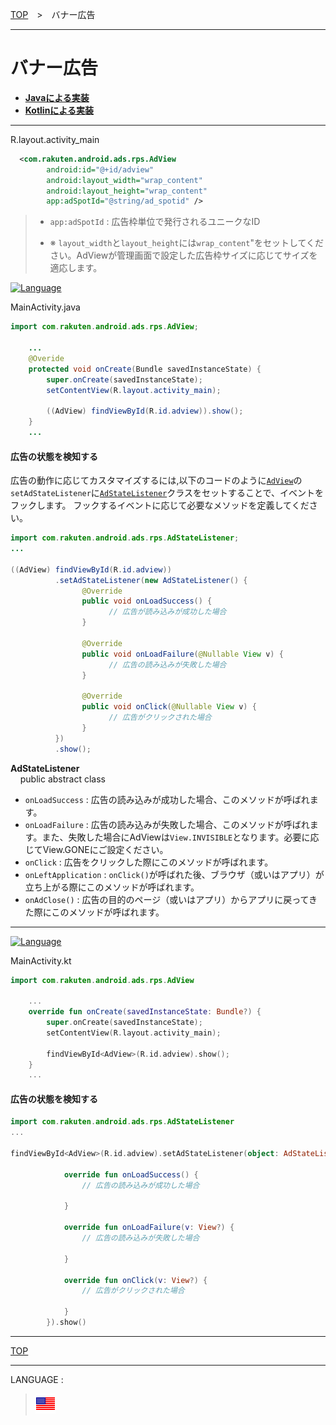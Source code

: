 [TOP](../#top)　>　バナー広告

---

# バナー広告

* **[Javaによる実装](#implement_java)**
* **[Kotlinによる実装](#implement_kotlin)**

---

R.layout.activity_main
```xml
  <com.rakuten.android.ads.rps.AdView
        android:id="@+id/adview"
        android:layout_width="wrap_content"
        android:layout_height="wrap_content"
        app:adSpotId="@string/ad_spotid" />
```
> * `app:adSpotId` : 広告枠単位で発行されるユニークなID
>
> * ※ `layout_width`と`layout_height`には`wrap_content`"をセットしてください。AdViewが管理画面で設定した広告枠サイズに応じてサイズを適応します。

<div id="implement_java"></div>

[![Language](http://img.shields.io/badge/language-Java-red.svg?style=flat)](https://www.java.com)

MainActivity.java
```java
import com.rakuten.android.ads.rps.AdView;

    ...
    @Overide
    protected void onCreate(Bundle savedInstanceState) {
        super.onCreate(savedInstanceState);
        setContentView(R.layout.activity_main);

        ((AdView) findViewById(R.id.adview)).show();
    }
    ...  
```


#### 広告の状態を検知する

広告の動作に応じてカスタマイズするには,以下のコードのように[`AdView`](../api/AdView.md)の`setAdStateListener`に[`AdStateListener`](../api/AdStateListener.md)クラスをセットすることで、イベントをフックします。
フックするイベントに応じて必要なメソッドを定義してください。

```java
import com.rakuten.android.ads.rps.AdStateListener;
...

((AdView) findViewById(R.id.adview))
          .setAdStateListener(new AdStateListener() {
                @Override
                public void onLoadSuccess() {
                      // 広告が読み込みが成功した場合
                }

                @Override
                public void onLoadFailure(@Nullable View v) {
                      // 広告の読み込みが失敗した場合
                }

                @Override
                public void onClick(@Nullable View v) {
                      // 広告がクリックされた場合
                }
          })
          .show();
```

**AdStateListener**<br>
&nbsp;&nbsp;&nbsp;&nbsp;public abstract class
* `onLoadSuccess` : 広告の読み込みが成功した場合、このメソッドが呼ばれます。
* `onLoadFailure` : 広告の読み込みが失敗した場合、このメソッドが呼ばれます。また、失敗した場合にAdViewは`View.INVISIBLE`となります。必要に応じてView.GONEにご設定ください。
* `onClick` : 広告をクリックした際にこのメソッドが呼ばれます。
* `onLeftApplication` : `onClick()`が呼ばれた後、ブラウザ（或いはアプリ）が立ち上がる際にこのメソッドが呼ばれます。
* `onAdClose()` : 広告の目的のページ（或いはアプリ）からアプリに戻ってきた際にこのメソッドが呼ばれます。


---
<div id="implement_kotlin"></div>

[![Language](http://img.shields.io/badge/language-Kotlin-green.svg?style=flat)](https://kotlinlang.org/)

MainActivity.kt
```kotlin
import com.rakuten.android.ads.rps.AdView

    ...
    override fun onCreate(savedInstanceState: Bundle?) {
        super.onCreate(savedInstanceState);
        setContentView(R.layout.activity_main);

        findViewById<AdView>(R.id.adview).show();
    }
    ...  
```

#### 広告の状態を検知する

```kotlin
import com.rakuten.android.ads.rps.AdStateListener
...

findViewById<AdView>(R.id.adview).setAdStateListener(object: AdStateListener() {

            override fun onLoadSuccess() {
                // 広告の読み込みが成功した場合

            }

            override fun onLoadFailure(v: View?) {
                // 広告の読み込みが失敗した場合

            }

            override fun onClick(v: View?) {
                // 広告がクリックされた場合

            }
        }).show()
```


---
[TOP](../#top)

---
LANGUAGE :
> [![en](/doc/lang/en.png)](/doc/bannerads/README.md)
